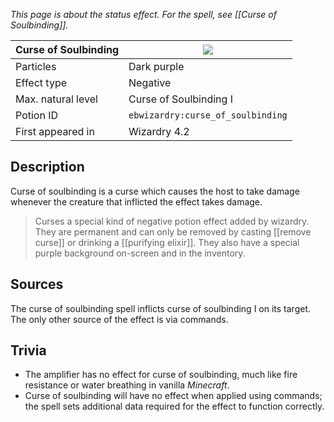 _This page is about the status effect. For the spell, see [[Curse of Soulbinding]]._

| Curse of Soulbinding | ![](https://github.com/Electroblob77/Wizardry/blob/1.12.2/src/main/resources/assets/ebwizardry/textures/gui/potion_icon_curse_of_soulbinding.png) |
| --- | --- |
| Particles | Dark purple |
| Effect type | Negative |
| Max. natural level | Curse of Soulbinding I |
| Potion ID | `ebwizardry:curse_of_soulbinding` |
| First appeared in | Wizardry 4.2 |

## Description
Curse of soulbinding is a curse which causes the host to take damage whenever the creature that inflicted the effect takes damage.
> Curses a special kind of negative potion effect added by wizardry. They are permanent and can only be removed by casting [[remove curse]] or drinking a [[purifying elixir]]. They also have a special purple background on-screen and in the inventory.

## Sources
The curse of soulbinding spell inflicts curse of soulbinding I on its target. The only other source of the effect is via commands.

## Trivia
- The amplifier has no effect for curse of soulbinding, much like fire resistance or water breathing in vanilla _Minecraft_.
- Curse of soulbinding will have no effect when applied using commands; the spell sets additional data required for the effect to function correctly.